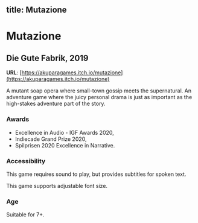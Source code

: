 title: Mutazione
---
# Mutazione
## Die Gute Fabrik, 2019

**URL**: [https://akuparagames.itch.io/mutazione](https://akuparagames.itch.io/mutazione)

A mutant soap opera where small-town gossip meets the supernatural. An adventure game where the juicy personal drama is just as important as the high-stakes adventure part of the story.

### Awards
* Excellence in Audio - IGF Awards 2020,
* Indiecade Grand Prize 2020,
* Spilprisen 2020 Excellence in Narrative.

### Accessibility
This game requires sound to play, but provides subtitles for spoken text.

This game supports adjustable font size.

### Age
Suitable for 7+.
